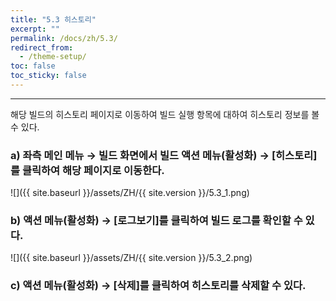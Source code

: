 ```yaml
---
title: "5.3 히스토리"
excerpt: ""
permalink: /docs/zh/5.3/
redirect_from:
  - /theme-setup/
toc: false
toc_sticky: false
---
```


---
해당 빌드의 히스토리 페이지로 이동하여 빌드 실행 항목에 대하여 히스토리 정보를 볼 수 있다.

### a\) 좌측 메인 메뉴 → 빌드 화면에서 빌드 액션 메뉴\(활성화\) → [히스토리]를 클릭하여 해당 페이지로 이동한다.

![]({{ site.baseurl }}/assets/ZH/{{ site.version }}/5.3_1.png)

### b\) 액션 메뉴(활성화) → [로그보기]를 클릭하여 빌드 로그를 확인할 수 있다.

![]({{ site.baseurl }}/assets/ZH/{{ site.version }}/5.3_2.png)

### c\) 액션 메뉴(활성화) → [삭제]를 클릭하여 히스토리를 삭제할 수 있다.
